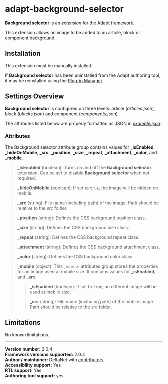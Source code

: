 # adapt-background-selector

**Background selector** is an *extension* for the [Adapt framework](https://github.com/adaptlearning/adapt_framework).   

This extension allows an image to be added to an article, block or component background.


## Installation

This extension must be manually installed.

If **Background selector** has been uninstalled from the Adapt authoring tool, it may be reinstalled using the [Plug-in Manager](https://github.com/adaptlearning/adapt_authoring/wiki/Plugin-Manager). 

## Settings Overview

**Background selector** is configured on three levels: article (*articles.json*), block (*blocks.json*) and component (*components.json*).

The attributes listed below are properly formatted as JSON in [*example.json*](https://github.com/deltanet/adapt-background-selector/blob/master/example.json).  

### Attributes

The Background selector attribute group contains values for **_isEnabled**, **_hideOnMobile**, **_src**, **_position**, **_size**, **_repeat**, **_attachment**, **_color**, and **_mobile**.

>**_isEnabled** (boolean):  Turns on and off the **Background selector** extension. Can be set to disable **Background selector** when not required.  

>**_hideOnMobile** (boolean):  If set to `true`, the image will be hidden on mobile. 

>**_src** (string): File name (including path) of the image. Path should be relative to the *src* folder.  

>**_position** (string): Defines the CSS background position class. 

>**_size** (string): Defines the CSS background size class. 

>**_repeat** (string): Defines the CSS background repeat class. 

>**_attachment** (string): Defines the CSS background attachment class. 

>**_color** (string): Defines the CSS background color class. 

>**_mobile** (object):  This `_mobile` attributes group stores the properties for an image used at mobile size. It contains values for **_isEnabled**, and **_src**.  

>>**_isEnabled** (boolean): If set to `true`, an different image will be used at mobile size. 

>>**_src** (string): File name (including path) of the mobile image. Path should be relative to the *src* folder.

## Limitations
 
No known limitations. 

----------------------------
**Version number:**  2.0.4    
**Framework versions supported:**  2.0.4    
**Author / maintainer:** DeltaNet with [contributors](https://github.com/deltanet/adapt-background-selector/graphs/contributors)     
**Accessibility support:** Yes  
**RTL support:** Yes  
**Authoring tool support:** yes
